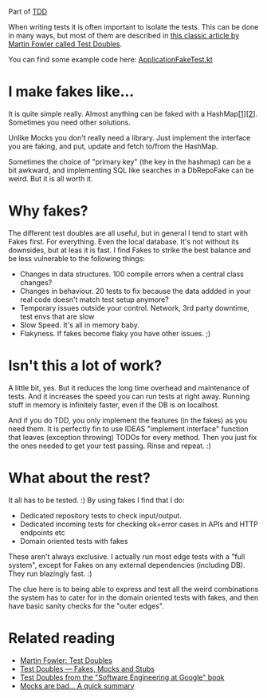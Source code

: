 Part of [TDD](tdd.md)

When writing tests it is often important to isolate the tests. This can be done in many ways, but most of them are described in [this classic article by Martin Fowler called Test Doubles](https://martinfowler.com/bliki/TestDouble.html).

You can find some example code here: [ApplicationFakeTest.kt](../src/test/kotlin/fakes/ApplicationFakeTest.kt)

# I make fakes like...

It is quite simple really. Almost anything can be faked with a HashMap[[1](../src/test/kotlin/fakes/ApplicationRepositoryFake.kt)][[2](../src/test/kotlin/fakes/UserNotificationFake.kt)]. Sometimes you need other solutions. 

Unlike Mocks you don't really need a library. Just implement the interface you are faking, and put, update and fetch to/from the HashMap. 

Sometimes the choice of "primary key" (the key in the hashmap) can be a bit awkward, and implementing SQL like searches in a DbRepoFake can be weird. But it is all worth it. 

# Why fakes?

The different test doubles are all useful, but in general I tend to start with Fakes first. For everything. Even the local database. It's not without its downsides, but at leas it is fast. I find Fakes to strike the best balance and be less vulnerable to the following things:
- Changes in data structures. 100 compile errors when a central class changes?
- Changes in behaviour. 20 tests to fix because the data addded in your real code doesn't match test setup anymore?
- Temporary issues outside your control. Network, 3rd party downtime, test envs that are slow
- Slow Speed. It's all in memory baby.
- Flakyness. If fakes become flaky you have other issues. ;)

# Isn't this a lot of work?

A little bit, yes. But it reduces the long time overhead and maintenance of tests. And it increases the speed you can run tests at right away. Running stuff in memory is infinitely faster, even if the DB is on localhost.

And if you do TDD, you only implement the features (in the fakes) as you need them. It is perfectly fin to use IDEAS "implement interface" function that leaves (exception throwing) TODOs for every method. Then you just fix the ones needed to get your test passing. Rinse and repeat. :)

# What about the rest?

It all has to be tested. :) By using fakes I find that I do:

- Dedicated repository tests to check input/output.
- Dedicated incoming tests for checking ok+error cases in APIs and HTTP endpoints etc
- Domain oriented tests with fakes

These aren't always exclusive. I actually run most edge tests with a "full system", except for Fakes on any external dependencies (including DB). They run blazingly fast. :)

The clue here is to being able to express and test all the weird combinations the system has to cater for in the domain oriented tests with fakes, and then have basic sanity checks for the "outer edges".

# Related reading
- [Martin Fowler: Test Doubles](https://martinfowler.com/bliki/TestDouble.html)
- [Test Doubles — Fakes, Mocks and Stubs](https://blog.pragmatists.com/test-doubles-fakes-mocks-and-stubs-1a7491dfa3da)
- [Test Doubles from the "Software Engineering at Google" book](https://abseil.io/resources/swe-book/html/ch13.html)
- [Mocks are bad... A quick summary](https://anderssv.medium.com/mocks-are-bad-a-quick-summary-7c70d9d3226c)
